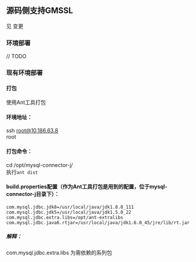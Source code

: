 ## 源码侧支持GMSSL

见 变更

### 环境部署
// TODO

### 现有环境部署
#### 打包
使用Ant工具打包

#### 环境地址：
ssh root@10.186.63.8   
root

#### 打包命令：
cd /opt/mysql-connector-j/   
执行`ant dist`

#### build.properties配置（作为Ant工具打包是用到的配置，位于mysql-connector-j目录下）：
```
com.mysql.jdbc.jdk8=/usr/local/java/jdk1.8.0_111
com.mysql.jdbc.jdk5=/usr/local/java/jdk1.5.0_22
com.mysql.jdbc.extra.libs=/opt/ant-extralibs
com.mysql.jdbc.java6.rtjar=/usr/local/java/jdk1.6.0_45/jre/lib/rt.jar
```
##### 解释：
com.mysql.jdbc.extra.libs 为需依赖的系列包